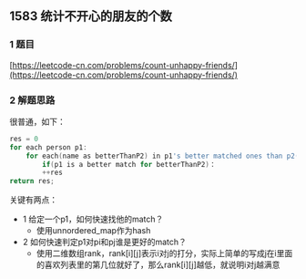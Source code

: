 ## 1583 统计不开心的朋友的个数

### 1 题目
[https://leetcode-cn.com/problems/count-unhappy-friends/](https://leetcode-cn.com/problems/count-unhappy-friends/)

### 2 解题思路
很普通，如下：
```go
res = 0
for each person p1:
    for each(name as betterThanP2) in p1's better matched ones than p2(p1's paired one):
        if(p1 is a better match for betterThanP2)：
	    ++res
return res;
```

关键有两点：

- 1 给定一个p1，如何快速找他的match？
  - 使用unnordered_map作为hash
- 2 如何快速判定p1对pi和pj谁是更好的match？
  - 使用二维数组rank，rank[i][j]表示i对j的打分，实际上简单的写成j在i里面的喜欢列表里的第几位就好了，那么rank[i][j]越低，就说明i对j越满意
